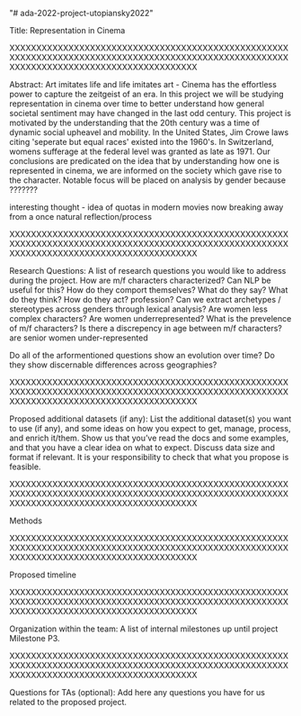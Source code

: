 "# ada-2022-project-utopiansky2022" 


Title: 
Representation in Cinema

XXXXXXXXXXXXXXXXXXXXXXXXXXXXXXXXXXXXXXXXXXXXXXXXXXXXXXXXXXXXXXXXXXXXXXXXXXXXXXXXXXXXXXXXXXXXXXXXXXXXXXXXXXXXXXXXXXXXXXXXXXXXXXXXXXXXXXXXXXX

Abstract:
Art imitates life and life imitates art - Cinema has the effortless power to capture the zeitgeist of an era. In this project we will be studying representation in cinema over time to better understand how general societal sentiment may have changed in the last odd century. This project is motivated by the understanding that the 20th century was a time of dynamic social upheavel and mobility. In the United States, Jim Crowe laws citing 'seperate but equal races' existed into the 1960's. In Switzerland, womens sufferage at the federal level was granted as late as 1971. Our conclusions are predicated on the idea that by understanding how one is represented in cinema, we are informed on the society which gave rise to the character. Notable focus will be placed on analysis by gender because ???????

interesting thought - idea of quotas in modern movies now breaking away from a once natural reflection/process

XXXXXXXXXXXXXXXXXXXXXXXXXXXXXXXXXXXXXXXXXXXXXXXXXXXXXXXXXXXXXXXXXXXXXXXXXXXXXXXXXXXXXXXXXXXXXXXXXXXXXXXXXXXXXXXXXXXXXXXXXXXXXXXXXXXXXXXXXXX

Research Questions: A list of research questions you would like to address during the project.
How are m/f characters characterized? Can NLP be useful for this?
    How do they comport themselves? 
    What do they say?
    What do they think?
    How do they act?
    profession?
Can we extract archetypes / stereotypes across genders through lexical analysis?
Are women less complex characters? Are women underrepresented?
What is the prevelence of m/f characters?
Is there a discrepency in age between m/f characters? are senior women under-represented

Do all of the arformentioned questions show an evolution over time? Do they show discernable differences across geographies?

XXXXXXXXXXXXXXXXXXXXXXXXXXXXXXXXXXXXXXXXXXXXXXXXXXXXXXXXXXXXXXXXXXXXXXXXXXXXXXXXXXXXXXXXXXXXXXXXXXXXXXXXXXXXXXXXXXXXXXXXXXXXXXXXXXXXXXXXXXX

Proposed additional datasets (if any): List the additional dataset(s) you want to use (if any), and some ideas on how you expect to get, manage, process, and enrich it/them. Show us that you’ve read the docs and some examples, and that you have a clear idea on what to expect. Discuss data size and format if relevant. It is your responsibility to check that what you propose is feasible.



XXXXXXXXXXXXXXXXXXXXXXXXXXXXXXXXXXXXXXXXXXXXXXXXXXXXXXXXXXXXXXXXXXXXXXXXXXXXXXXXXXXXXXXXXXXXXXXXXXXXXXXXXXXXXXXXXXXXXXXXXXXXXXXXXXXXXXXXXXX

Methods

XXXXXXXXXXXXXXXXXXXXXXXXXXXXXXXXXXXXXXXXXXXXXXXXXXXXXXXXXXXXXXXXXXXXXXXXXXXXXXXXXXXXXXXXXXXXXXXXXXXXXXXXXXXXXXXXXXXXXXXXXXXXXXXXXXXXXXXXXXX

Proposed timeline

XXXXXXXXXXXXXXXXXXXXXXXXXXXXXXXXXXXXXXXXXXXXXXXXXXXXXXXXXXXXXXXXXXXXXXXXXXXXXXXXXXXXXXXXXXXXXXXXXXXXXXXXXXXXXXXXXXXXXXXXXXXXXXXXXXXXXXXXXXX

Organization within the team: A list of internal milestones up until project Milestone P3.

XXXXXXXXXXXXXXXXXXXXXXXXXXXXXXXXXXXXXXXXXXXXXXXXXXXXXXXXXXXXXXXXXXXXXXXXXXXXXXXXXXXXXXXXXXXXXXXXXXXXXXXXXXXXXXXXXXXXXXXXXXXXXXXXXXXXXXXXXXX

Questions for TAs (optional): Add here any questions you have for us related to the proposed project.